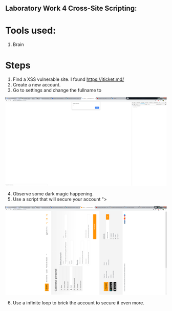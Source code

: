 ## Laboratory Work 4 Cross-Site Scripting:

# Tools used:
1. Brain

# Steps
1. Find a XSS vulnerable site. I found https://iticket.md/
2. Create a new account.
3. Go to settings and change the fullname to <script>alert(1)</script>

![alt text](https://github.com/dcalance/SI/blob/master/res/lab4_1.png)

4. Observe some dark magic happening.
5. Use a script that will secure your account "><script>document.body.style.setProperty("-webkit-transform", "rotate(-90deg)", null);</script>

![alt text](https://github.com/dcalance/SI/blob/master/res/lab4_2.png)

6. Use a infinite loop to brick the account to secure it even more.
